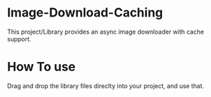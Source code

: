 # Image-Download-Caching
This project/Library provides an async image downloader with cache support. 


# How To use
Drag and drop the library files direclty into your project, and use that.
